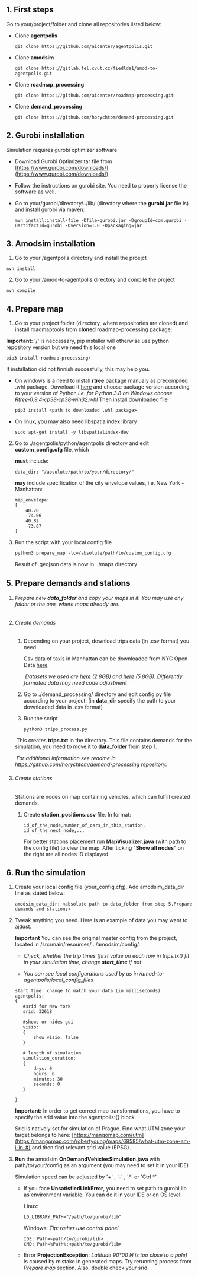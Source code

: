 ## **1. First steps**

Go to your/project/folder and  clone all repositories listed below:

 - Clone **agentpolis**

	```commandline
	git clone https://github.com/aicenter/agentpolis.git
	```

 - Clone **amodsim**

	```commandline
	git clone https://gitlab.fel.cvut.cz/fiedlda1/amod-to-agentpolis.git
	```

 - Clone **roadmap_processing**

	```commandline
	git clone https://github.com/aicenter/roadmap-processing.git
	```
- Clone **demand_processing**

	```commandline
	git clone https://github.com/horychtom/demand-processing.git
	```
## **2. Gurobi installation**
Simulation requires gurobi optimizer software
- Download Gurobi Optimizer tar file from [https://www.gurobi.com/downloads/](https://www.gurobi.com/downloads/)

- Follow the instructions on gurobi site. You need to properly license the software as well.
	
- Go to your/gurobi/directory/../lib/ (directory where the **gurobi.jar** file is) and install gurobi via maven:

  ```
  mvn install:install-file -Dfile=gurobi.jar -DgroupId=com.gurobi -DartifactId=gurobi -Dversion=1.0 -Dpackaging=jar
  ```

## **3. Amodsim installation**

1. Go to your /agentpolis directory and install the proejct

  ```
  mvn install
  ```

2. Go to your /amod-to-agentpolis directory and compile the project
  ```
  mvn compile
  ```

## **4. Prepare map**
1. Go to your project folder (directory, where repositories are cloned) and install roadmaptools from **cloned** roadmap-processing package:

  **Important:** '/' is neccessary, pip installer will otherwise use python repository version but we need this local one

  ```commandline
  pip3 install roadmap-processing/
  ```

  If installation did not finnish succesfully, this may help you. 

  - On windows is a need to install **rtree** package manualy as precompiled .whl package. Download it [here](https://www.lfd.uci.edu/~gohlke/pythonlibs/#rtree) and choose package version according to your version of Python  *i.e. for Python 3.8 on Windows choose Rtree‑0.9.4‑cp38‑cp38‑win32.whl*  Then install downloaded file

    ```
    pip3 install <path to downloaded .whl package>
    ```

  - On linux, you may also need libspatialindex library

    ```
    sudo apt-get install -y libspatialindex-dev
    ```

2. Go to  ./agentpolis/python/agentpolis directory and edit **custom_config.cfg** file, which

    **must** include:

    ``` commandline
    data_dir: "/absolute/path/to/your/directory/"
    ```
    **may** include specification of the city envelope values, i.e. New York - Manhattan:

    ```commandline
    map_envelope:
    [
        40.70
        -74.06
        40.82
        -73.87
    ]
    ```

 3. Run the script with your local config file	

    ```
    python3 prepare_map -lc=/absolute/path/to/custom_config.cfg
    ```

    Result of .geojson data is now in ../maps directory


## **5. Prepare demands and stations**
1. ###### Prepare new **data_folder** and copy your maps in it. *You may use any folder or the one, where maps already are.*

2. ###### Create demands

   1. Depending on your project, download trips data (in .csv format) you need. 

      Csv data of taxis in Manhattan can be downloaded from NYC Open Data [here](https://data.cityofnewyork.us/browse?q=taxi)

      ​	*Datasets we used are [here](https://data.cityofnewyork.us/dataset/Yellow-Tripdata-2015-January-June/2yzn-sicd) (2.8GB) and [here](https://data.cityofnewyork.us/Transportation/2014-Yellow-Taxi-Trip-Data/gkne-dk5s) (5.8GB). Differently formated data may need code adjustment*

   2. Go to ./demand_processing/ directory and edit config.py file according to your project.
      (in **data_dir** specify the path to your downloaded data in .csv format)

   3. Run the script

      ```
      python3 trips_process.py
      ```

   ​	This creates **trips.txt** in the directory. This file contains demands for the simulation, you need to move it to **data_folder** from step 1.

   ​	*For additional information see readme in https://github.com/horychtom/demand-processing repository.*

3. ###### Create stations

   Stations are nodes on map containing vehicles, which can fulfill created demands.

   1. Create **station_positions.csv**  file.  In format:

      ```
      id_of_the_node,number_of_cars_in_this_station,
      id_of_the_next_node,...
      ```

      For better stations placement run **MapVisualizer.java** (with path to the config file) to view the map. After ticking "**Show all nodes**" on the right are all nodes ID displayed. 


## **6. Run the simulation**

1. Create your local config file (your_config.cfg). Add amodsim_data_dir line as stated below: 

     ```
     amodsim_data_dir: <absolute path to data_folder from step 5.Prepare demands and stations>
     ```

2. Tweak anything you need. Here is an example of data you may want to ajdust.

     **Important** You can see the original master config from the project, located in /src/main/resources/.../amodsim/config/. 

     * *Check, whether the trip times (first value on each row in trips.txt) fit in your simulation time, change **start_time** if not*  

     * *You can see local configurations used by us in /amod-to-agentpolis/local_config_files*

     ```
     start_time: change to match your data (in milliseconds)
     agentpolis:
     {
     	#srid for New York
     	srid: 32618
     
     	#shows or hides gui
     	visio:
     	{
     		show_visio: false
     	}
     	
     	# length of simulation
     	simulation_duration:
     	{
     		days: 0
     		hours: 6
     		minutes: 30
     		seconds: 0
     	}
     
     }
     ```

     **Important:** In order to get correct map transformations, you have to specify the srid value into the agentpolis:{} block. 

     Srid is natively set for simulation of Prague. Find what UTM zone your target belongs to  here: [https://mangomap.com/utm](https://mangomap.com/robertyoung/maps/69585/what-utm-zone-am-i-in-#)
     and then find relevant srid value (EPSG).

     

3. **Run** the amodsim **OnDemandVehiclesSimulation.java**  with path/to/your/config as an argument (you may need to set it in your IDE)

   Simulation speed can be adjusted by '+' , '-' , '*' or 'Ctrl *'

   - If you face **UnsatisfiedLinkError**, you need to set path to gurobi lib as environment variable.  You can do it in your IDE or on OS level:

     Linux:

     ```
     LD_LIBRARY_PATH="/path/to/gurobi/lib"
     ```

     Windows:              *Tip: rather use control panel*

     ```
     IDE: Path=<path/to/gurobi/lib>
     CMD: Path=%Path%;<path/to/gurobi/lib>
     ```

   - Error **ProjectionException:** *Latitude 90°00 N is too close to a pole)* is caused by mistake in generated maps. Try  rerunning process from *Prepare map* section. Also, double check your srid.
